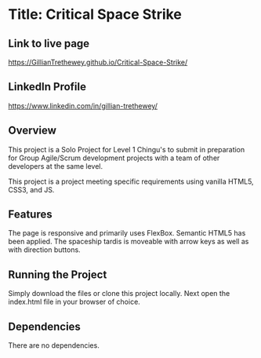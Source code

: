# Title: Critical Space Strike

## Link to live page

https://GillianTrethewey.github.io/Critical-Space-Strike/

## LinkedIn Profile

https://www.linkedin.com/in/gillian-trethewey/

## Overview

This project is a Solo Project for Level 1 Chingu's to submit in preparation for Group Agile/Scrum development projects with a team of other developers at the same level.

This project is a project meeting specific requirements using vanilla HTML5, CSS3, and JS.

## Features

The page is responsive and primarily uses FlexBox. Semantic HTML5 has been applied. The spaceship tardis is moveable with arrow keys as well as with direction buttons.

## Running the Project

Simply download the files or clone this project locally. Next open the index.html file in your browser of choice.

## Dependencies

There are no dependencies.
